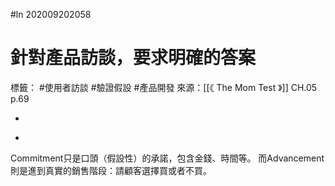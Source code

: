 #ln 202009202058
# 針對產品訪談，要求明確的答案
標籤： #使用者訪談 #驗證假設 #產品開發 
來源：[[《 The Mom Test 》]] CH.05 p.69

-

>

-

Commitment只是口頭（假設性）的承諾，包含金錢、時間等。
而Advancement則是進到真實的銷售階段：請顧客選擇買或者不買。
